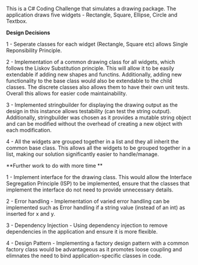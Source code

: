 
This is a C# Coding Challenge that simulates a drawing package. The application draws five widgets - Rectangle, Square, Ellipse, Circle and Textbox. 

**Design Decisions**

1 - Seperate classes for each widget (Rectangle, Square etc) allows Single Reponsibility Principle. 

2 - Implementation of a common drawing class for all widgets, which follows the Liskov Substitution principle. This will allow it to be easily extendable if adding new shapes and functins. Additionally, 
adding new functionality to the base class would also be extendable to the child classes. The discrete classes also allows them to have their own unit tests. Overall this allows for easier code maintainability. 

3 - Implemented stringbuilder for displaying the drawing output as the design in this instance allows testability (can test the string output). 
Additionally, stringbuilder was chosen as it provides a mutable string object and can be modified without the overhead of creating a new object with each modification. 

4 - All the widgets are grouped together in a list and they all inherit the common base class. This allows all the widgets to be grouped together in a list, making our solution significantly easier to handle/manage. 

**Further work to do with more time **

1 - Implement interface for the drawing class. This would allow the Interface Segregation Principle (ISP) to be implemented, ensure that the classes that implement the interface do not need to provide unnecessary details. 

2 - Error handling - Implementation of varied error handling can be implemented such as Error handling if a string value (instead of an int) as inserted for x and y.

3 - Dependency Injection  - Using dependency injection to remove dependencies in the application and ensure it is more flexible. 

4 - Design Pattern - Implementing a factory design pattern with a common factory class would be advantageous as it promotes loose coupling and elimnates the need to bind application-specific classes in code. 
